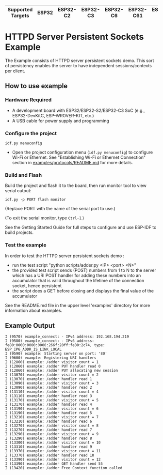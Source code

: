 | Supported Targets | ESP32 | ESP32-C2 | ESP32-C3 | ESP32-C6 | ESP32-C61 | ESP32-H2 | ESP32-P4 | ESP32-S2 | ESP32-S3 |
| ----------------- | ----- | -------- | -------- | -------- | --------- | -------- | -------- | -------- | -------- |

# HTTPD Server Persistent Sockets Example

The Example consists of HTTPD server persistent sockets demo.
This sort of persistency enables the server to have independent sessions/contexts per client.

## How to use example

### Hardware Required

* A development board with ESP32/ESP32-S2/ESP32-C3 SoC (e.g., ESP32-DevKitC, ESP-WROVER-KIT, etc.)
* A USB cable for power supply and programming

### Configure the project

```
idf.py menuconfig
```
* Open the project configuration menu (`idf.py menuconfig`) to configure Wi-Fi or Ethernet. See "Establishing Wi-Fi or Ethernet Connection" section in [examples/protocols/README.md](../../README.md) for more details.

### Build and Flash

Build the project and flash it to the board, then run monitor tool to view serial output:

```
idf.py -p PORT flash monitor
```

(Replace PORT with the name of the serial port to use.)

(To exit the serial monitor, type ``Ctrl-]``.)

See the Getting Started Guide for full steps to configure and use ESP-IDF to build projects.

### Test the example

In order to test the HTTPD server persistent sockets demo :

* run the test script "python scripts/adder.py \<IP\> \<port\> \<N\>"
* the provided test script sends (POST) numbers from 1 to N to the server which has a URI POST handler for adding these numbers into an accumulator that is valid throughout the lifetime of the connection socket, hence persistent
* the script does a GET before closing and displays the final value of the accumulator

See the README.md file in the upper level 'examples' directory for more information about examples.

## Example Output

```
I (9570) example_connect: - IPv4 address: 192.168.194.219
I (9580) example_connect: - IPv6 address: fe80:0000:0000:0000:266f:28ff:fe80:2c74, type: ESP_IP6_ADDR_IS_LINK_LOCAL
I (9590) example: Starting server on port: '80'
I (9600) example: Registering URI handlers
I (12860) example: /adder visitor count = 1
I (12860) example: /adder PUT handler read 0
I (12860) example: /adder PUT allocating new session
I (13070) example: /adder visitor count = 2
I (13070) example: /adder handler read 1
I (13090) example: /adder visitor count = 3
I (13090) example: /adder handler read 2
I (13110) example: /adder visitor count = 4
I (13110) example: /adder handler read 3
I (13170) example: /adder visitor count = 5
I (13170) example: /adder handler read 4
I (13190) example: /adder visitor count = 6
I (13190) example: /adder handler read 5
I (13210) example: /adder visitor count = 7
I (13210) example: /adder handler read 6
I (13270) example: /adder visitor count = 8
I (13270) example: /adder handler read 7
I (13290) example: /adder visitor count = 9
I (13290) example: /adder handler read 8
I (13300) example: /adder visitor count = 10
I (13310) example: /adder handler read 9
I (13370) example: /adder visitor count = 11
I (13370) example: /adder handler read 10
I (13390) example: /adder visitor count = 12
I (13390) example: /adder GET handler send 55
I (13420) example: /adder Free Context function called
```
